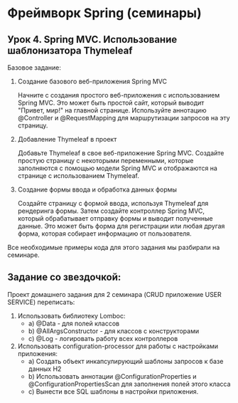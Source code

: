 <h1>Фреймворк Spring (семинары)</h1>
<h2>Урок 4. Spring MVC. Использование шаблонизатора Thymeleaf</h2>
<p>Базовое задание:<p>
<ol>
<li>Создание базового веб-приложения Spring MVC 
<p>Начните с создания простого веб-приложения с использованием Spring MVC. Это может быть простой сайт, который выводит "Привет, мир!" на главной странице. Используйте аннотацию @Controller и @RequestMapping для маршрутизации запросов на эту страницу.
</p></li>
<li>Добавление Thymeleaf в проект
<p>Добавьте Thymeleaf в свое веб-приложение Spring MVC. Создайте простую страницу с некоторыми переменными, которые заполняются с помощью модели Spring MVC и отображаются на странице с использованием Thymeleaf.
</p></li>
<li>Создание формы ввода и обработка данных формы
<p>Создайте страницу с формой ввода, используя Thymeleaf для рендеринга формы. Затем создайте контроллер Spring MVC, который обрабатывает отправку формы и выводит полученные данные. Это может быть форма для регистрации или любая другая форма, которая собирает информацию от пользователя.
</p></li>
</ol>
<!-- </p> -->
<p>
Все необходимые примеры кода для этого задания мы разбирали на семинаре.
</p>
<h2>Задание со звездочкой:</h2>
<p>Проект домашнего задания для 2 семинара (CRUD приложение USER SERVICE) переписать:</p>
<ol>
<li>Использовать библиотеку Lomboc:
    <ul>
        <li>a) @Data - для полей классов</li>
        <li>b) @AllArgsConstructor - для классов с конструкторами</li>
        <li>c) @Log - логировать работу всех контроллеров</li>
    </ul>
</li>
<li>Использовать configuration-processor для работы с настройками приложения:
    <ul>
        <li>a) Создать объект инкапсулирующий шаблоны запросов к базе данных H2</li>
        <li>b) Использовать аннотации @ConfigurationProperties и @ConfigurationPropertiesScan для заполнения полей этого класса</li>
        <li>с) Вынести все SQL шаблоны в настройки приложения.</li>
    </ul>
</li>
</ol>
